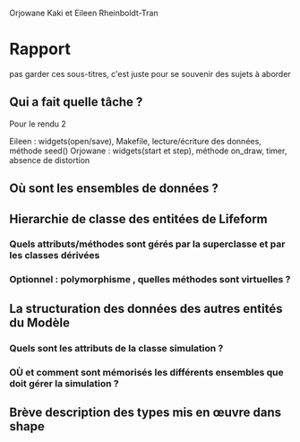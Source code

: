 Orjowane Kaki et Eileen Rheinboldt-Tran

# Rapport


pas garder ces sous-titres, c'est juste pour se souvenir des sujets à aborder

## Qui a fait quelle tâche ? 

Pour le rendu 2 

Eileen : widgets(open/save), Makefile, lecture/écriture des données, méthode seed()
Orjowane : widgets(start et step), méthode on_draw, timer, absence de distortion

## Où sont les ensembles de données ? 

## Hierarchie de classe des entitées de Lifeform
### Quels attributs/méthodes sont gérés par la superclasse et par les classes dérivées
###  Optionnel : polymorphisme , quelles méthodes sont virtuelles ?

## La structuration des données des autres entités du Modèle
### Quels sont les attributs de la classe simulation ?
### OÙ et comment sont mémorisés les différents ensembles que doit gérer la simulation ?

## Brève description des types mis en œuvre dans shape

